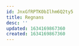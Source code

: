 ```yaml
---
id: JnxGfRPTK0bIlhm6Q2ty5
title: Regnans
desc: ''
updated: 1634169867360
created: 1634169867360
---
```


